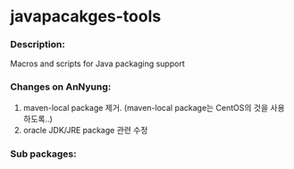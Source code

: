# javapacakges-tools

### Description:
Macros and scripts for Java packaging support

### Changes on AnNyung:
1. maven-local package 제거. (maven-local package는 CentOS의 것을 사용하도록..)
2. oracle JDK/JRE package 관련 수정

### Sub packages:
